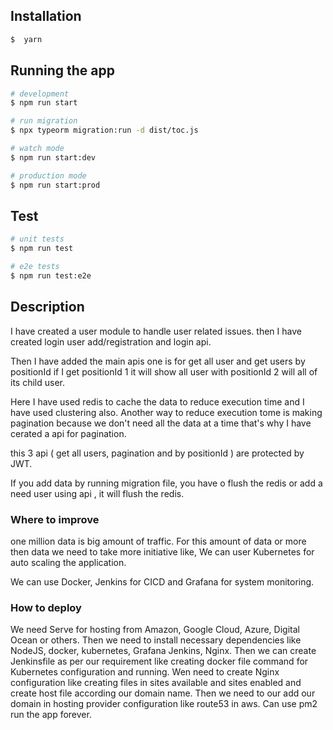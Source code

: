 ## Installation

```bash
$  yarn 
```

## Running the app

```bash
# development
$ npm run start

# run migration 
$ npx typeorm migration:run -d dist/toc.js

# watch mode
$ npm run start:dev

# production mode
$ npm run start:prod
```

## Test

```bash
# unit tests
$ npm run test

# e2e tests
$ npm run test:e2e

```
## Description
I have created a user module to handle user related issues. then I have created login user add/registration and login api.  

Then I have added the main apis one is for get all user and get users by positionId if I get positionId 1 it will show all user with positionId 2 will all of its child user. 

Here I have used redis to cache the data to reduce execution time and I have used clustering also.
Another way to reduce execution tome is making pagination because we don't need all the data at a time that's why I have cerated a api for pagination.

this 3 api ( get all users, pagination and by positionId ) are protected by JWT.

If you add data by running migration file, you have o flush the redis or add a need user using api , it will flush the redis. 

### Where to improve
one million data is big amount of traffic. For this amount of data or more then data we need to take more initiative like, We can user Kubernetes for auto scaling the application. 

We can use Docker, Jenkins for CICD and Grafana for system monitoring.


### How to deploy
We need Serve for hosting from Amazon, Google Cloud, Azure, Digital Ocean or others. Then we need to install necessary dependencies like NodeJS, docker, kubernetes, Grafana Jenkins, Nginx. Then we can create Jenkinsfile as per our requirement like creating docker file command for Kubernetes configuration and running. Wen need to create Nginx configuration like creating files in sites available and sites enabled and create host file according our domain name. Then we need to our add our domain in hosting provider configuration like route53 in aws. Can use pm2 run the app forever. 

